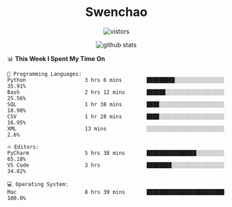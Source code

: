 <h1 align="center">Swenchao</h3>

<p align="center">
  <img src="https://visitor-badge.glitch.me/badge?page_id=Swenchao" alt="vistors" />
</p>

<p align="center">
  <img src="https://github-readme-stats.vercel.app/api?username=Swenchao&count_private=true&show_icons=true&theme=vue-dark&hide_title=true" alt="github stats" />
</p>

<!--START_SECTION:waka-->
📊 **This Week I Spent My Time On** 

```text
💬 Programming Languages: 
Python                   3 hrs 6 mins        █████████░░░░░░░░░░░░░░░░   35.91% 
Bash                     2 hrs 12 mins       ██████░░░░░░░░░░░░░░░░░░░   25.56% 
SQL                      1 hr 38 mins        ████░░░░░░░░░░░░░░░░░░░░░   18.98% 
CSV                      1 hr 28 mins        ████░░░░░░░░░░░░░░░░░░░░░   16.95% 
XML                      13 mins             ░░░░░░░░░░░░░░░░░░░░░░░░░   2.6%

🔥 Editors: 
PyCharm                  5 hrs 38 mins       ████████████████░░░░░░░░░   65.18% 
VS Code                  3 hrs               ████████░░░░░░░░░░░░░░░░░   34.82%

💻 Operating System: 
Mac                      8 hrs 39 mins       █████████████████████████   100.0%

```


<!--END_SECTION:waka-->
